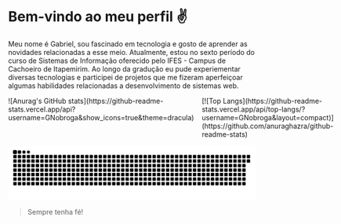# Bem-vindo ao meu perfil ✌️

Meu nome é Gabriel, sou fascinado em tecnologia e gosto de aprender as novidades relacionadas a esse meio. Atualmente, estou no sexto período do curso de Sistemas de Informação oferecido pelo IFES - Campus de Cachoeiro de Itapemirim. Ao longo da gradução eu pude experiementar diversas tecnologias e participei de projetos que me fizeram aperfeiçoar algumas habilidades relacionadas a desenvolvimento de sistemas web. 

<div style="display: flex; gap: 1rem;">
 <div>
  ![Anurag's GitHub stats](https://github-readme-stats.vercel.app/api?username=GNobroga&show_icons=true&theme=dracula)
 </div>
 
 <div>
  [![Top Langs](https://github-readme-stats.vercel.app/api/top-langs/?username=GNobroga&layout=compact)](https://github.com/anuraghazra/github-readme-stats)
 </div>
</div>

 [![Snake Animation](https://github.com/GNobroga/GNobroga/blob/main/snake.svg)](https://github.com/Platane/snk)

<blockquote>
    Sempre tenha fé!
</blockquote>


